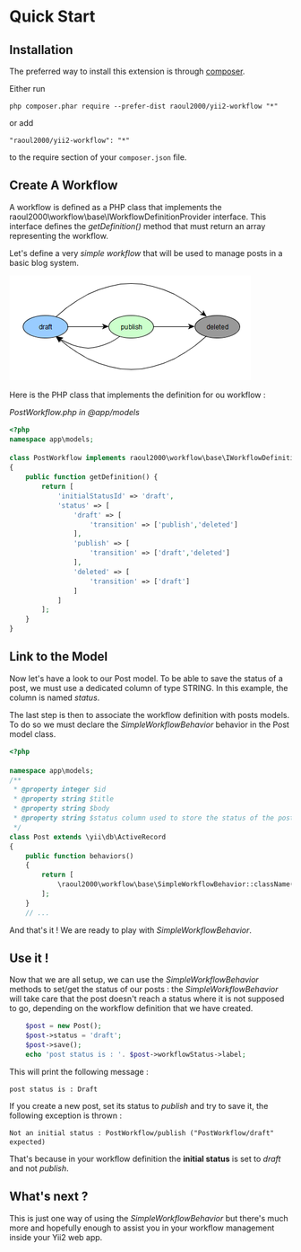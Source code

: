 # Quick Start 

## Installation

The preferred way to install this extension is through [composer](http://getcomposer.org/download/).

Either run

```
php composer.phar require --prefer-dist raoul2000/yii2-workflow "*"
```

or add

```
"raoul2000/yii2-workflow": "*"
```

to the require section of your `composer.json` file.

## Create A Workflow

A workflow is defined as a PHP class that implements the raoul2000\workflow\base\IWorkflowDefinitionProvider interface. This interface
defines the *getDefinition()* method that must return an array representing the workflow. 

Let's define a very *simple workflow* that will be used to manage posts in a basic blog system.

<img src="images/workflow1.png"/>

Here is the PHP class that implements the definition for ou workflow :

*PostWorkflow.php in @app/models*
```php
<?php
namespace app\models;

class PostWorkflow implements raoul2000\workflow\base\IWorkflowDefinitionProvider 
{
	public function getDefinition() {
		return [
			'initialStatusId' => 'draft',
			'status' => [
				'draft' => [
					'transition' => ['publish','deleted']
				],
				'publish' => [
					'transition' => ['draft','deleted']
				],
				'deleted' => [
					'transition' => ['draft']
				]
			]
		];
	}
}
```
## Link to the Model

Now let's have a look to our Post model. To be able to save the status of a post, we must use a dedicated column of type STRING. 
In this example, the column is named *status*.

The last step is then to associate the workflow definition with posts models. To do so we must declare the *SimpleWorkflowBehavior* behavior in the Post model class.

 
```php
<?php

namespace app\models;
/**
 * @property integer $id
 * @property string $title
 * @property string $body
 * @property string $status column used to store the status of the post
 */
class Post extends \yii\db\ActiveRecord
{
    public function behaviors()
    {
    	return [
			\raoul2000\workflow\base\SimpleWorkflowBehavior::className()
    	];
    }
    // ...
```

And that's it ! We are ready to play with *SimpleWorkflowBehavior*.

## Use it !

Now that we are all setup, we can use the *SimpleWorkflowBehavior* methods to set/get the status of our posts : the *SimpleWorkflowBehavior* will 
take care that the post doesn't reach a status where it is not supposed to go, depending on the workflow definition that we have created.

```php
	$post = new Post();
	$post->status = 'draft';
	$post->save();
	echo 'post status is : '. $post->workflowStatus->label;
```
This will print the following message :

	post status is : Draft
 
If you create a new post, set its status to *publish* and try to save it, the following exception is thrown :

	Not an initial status : PostWorkflow/publish ("PostWorkflow/draft" expected)

That's because in your workflow definition the **initial status** is  set to *draft* and not *publish*. 

## What's next ?

This is just one way of using the *SimpleWorkflowBehavior* but there's much more and hopefully enough to assist you
in your workflow management inside your Yii2 web app.

